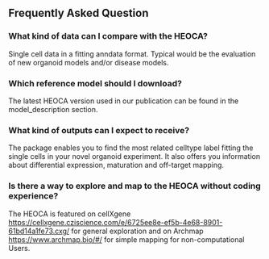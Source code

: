 ## Frequently Asked Question

### What kind of data can I compare with the HEOCA?

Single cell data in a fitting anndata format. Typical would be the evaluation of new organoid models and/or disease models.

### Which reference model should I download?

The latest HEOCA version used in our publication can be found in the model_description section.

### What kind of outputs can I expect to receive?

The package enables you to find the most related celltype label fitting the single cells in your novel organoid experiment. It also offers you information about differential expression, maturation and off-target mapping.

### Is there a way to explore and map to the HEOCA without coding experience?

The HEOCA is featured on cellXgene https://cellxgene.cziscience.com/e/6725ee8e-ef5b-4e68-8901-61bd14a1fe73.cxg/ for general exploration and on Archmap https://www.archmap.bio/#/ for simple mapping for non-computational Users.
